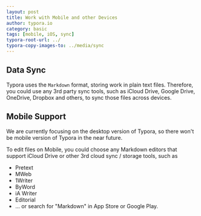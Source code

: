 ```yaml
---
layout: post
title: Work with Mobile and other Devices
author: typora.io
category: basic
tags: [mobile, iOS, sync]
typora-root-url: ../
typora-copy-images-to: ../media/sync
---
```


## Data Sync

Typora uses the `Markdown` format, storing work in plain text files. Therefore, you could use any 3rd party sync tools, such as iCloud Drive, Google Drive, OneDrive, Dropbox and others, to sync those files across devices.

## Mobile Support

We are currently focusing on the desktop version of Typora, so there won't be mobile version of Typora in the near future.

To edit files on Mobile, you could choose any Markdown editors that support iCloud Drive or other 3rd cloud sync / storage tools, such as

- Pretext
- MWeb
- 1Writer
- ByWord
- iA Writer
- Editorial
- ... or search for "Markdown" in App Store or Google Play.
